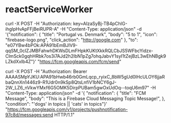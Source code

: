 # reactServiceWorker
curl -X POST -H "Authorization: key=AIzaSyBj-TB4pChlG-ihgIpHvApFFjBeiRUPR-A" -H "Content-Type: application/json" -d '{"notification": {    "title": "Portugal vs. Denmark",    "body": "5 to 1",    "icon": "firebase-logo.png",    "click_action": "http://google.com"  },  "to": "e07YBw4bPOk:APA91bEmBJlV9-qqSM_0cIZJMBFahwhDKWsDLmFHpkKUKtXkkRQLCbJS5WFbcYidzx-ClmSck0gqhHRbk7os3i7AJd2h2IbN1pZg7ohqJabvY1syI1tZejBzL3wEhNBgk9LZkdXxIb4Z"}' "https://fcm.googleapis.com/fcm/send"



curl -X POST -H "Authorization: Bearer AAAASMpYJKU:APA91bHwb46rb0GmLqcp_ryixC_8bW5gUd0lHcULOY6jjaRbaQnnXn1446z9-R1Udr0n9kSp8QtsLnfiV1bNCY6gJ-2W_LZ6_nVkwYMxf6G5OMK5DirpPUBam5gwOxUdOq--toqU6m97" -H "Content-Type: application/json" -d '{  "notification": {    "title": "FCM Message",    "body": "This is a Firebase Cloud Messaging Topic Message!",  },  "condition": "'dogs' in topics || 'cats' in topics"}' "https://fcm.googleapis.com/v1/projects/pushnotification-97c8d/messages:send HTTP/1.1"
